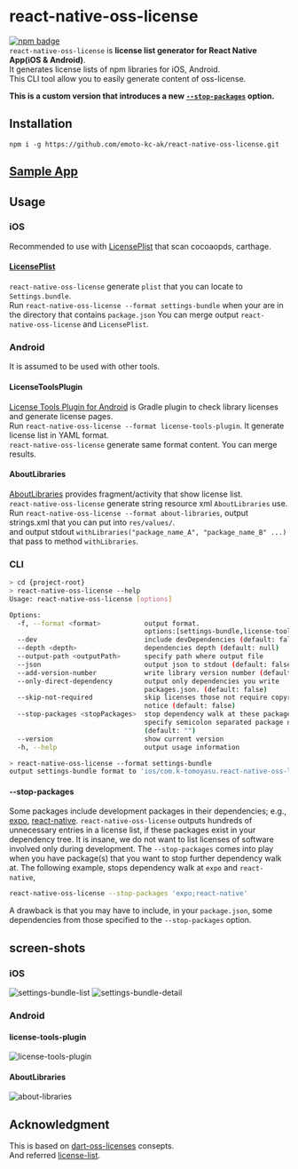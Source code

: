 # react-native-oss-license
[![npm badge](https://badge.fury.io/js/react-native-oss-license.svg)](https://www.npmjs.com/package/react-native-oss-license)  
`react-native-oss-license` is **license list generator for React Native App(iOS & Android)**.  
It generates license lists of npm libraries for iOS, Android.  
This CLI tool allow you to easily generate content of oss-license.

**This is a custom version that introduces a new [`--stop-packages`](#--stop-packages) option.**

## Installation
`npm i -g https://github.com/emoto-kc-ak/react-native-oss-license.git`

## [Sample App](https://github.com/k-tomoyasu/react-native-oss-license/tree/master/sample/) 

## Usage
### iOS
Recommended to use with [LicensePlist](https://github.com/mono0926/LicensePlist) that scan cocoaopds, carthage.  

#### [LicensePlist](https://github.com/mono0926/LicensePlist)
`react-native-oss-license` generate `plist` that you can locate to `Settings.bundle`.  
Run `react-native-oss-license --format settings-bundle` when your are in the directory that contains `package.json`
You can merge output `react-native-oss-license` and `LicensePlist`.

### Android
It is assumed to be used with other tools.

#### LicenseToolsPlugin
[License Tools Plugin for Android](https://github.com/cookpad/LicenseToolsPlugin) is Gradle plugin to check library licenses and generate license pages.  
Run `react-native-oss-license --format license-tools-plugin`.
It generate license list in YAML format.  
`react-native-oss-license` generate same format content. You can merge results.

#### AboutLibraries
[AboutLibraries](https://github.com/mikepenz/AboutLibraries) provides fragment/activity that show license list.  
`react-native-oss-license` generate string resource xml `AboutLibraries` use.  
Run `react-native-oss-license --format about-libraries`, output strings.xml that you can put into `res/values/`.  
and output stdout `withLibraries("package_name_A", "package_name_B" ...)` that pass to method `withLibraries`.

### CLI
```sh
> cd {project-root}
> react-native-oss-license --help
Usage: react-native-oss-license [options]

Options:
  -f, --format <format>           output format.
                                  options:[settings-bundle,license-tools-plugin,about-libraries]
  --dev                           include devDependencies (default: false)
  --depth <depth>                 dependencies depth (default: null)
  --output-path <outputPath>      specify path where output file
  --json                          output json to stdout (default: false)
  --add-version-number            write library version number (default: false)
  --only-direct-dependency        output only dependencies you write
                                  packages.json. (default: false)
  --skip-not-required             skip licenses those not require copyright
                                  notice (default: false)
  --stop-packages <stopPackages>  stop dependency walk at these packages.
                                  specify semicolon separated package names
                                  (default: "")
  --version                       show current version
  -h, --help                      output usage information

> react-native-oss-license --format settings-bundle
output settings-bundle format to 'ios/com.k-tomoyasu.react-native-oss-license.Output'
```

#### --stop-packages

Some packages include development packages in their dependencies; e.g., [expo](https://github.com/expo/expo/tree/master/packages/expo), [react-native](https://github.com/facebook/react-native).
`react-native-oss-license` outputs hundreds of unnecessary entries in a license list, if these packages exist in your dependency tree.
It is insane, we do not want to list licenses of software involved only during development.
The `--stop-packages` comes into play when you have package(s) that you want to stop further dependency walk at.
The following example, stops dependency walk at `expo` and `react-native`,

```sh
react-native-oss-license --stop-packages 'expo;react-native'
```

A drawback is that you may have to include, in your `package.json`, some dependencies from those specified to the `--stop-packages` option.

## screen-shots
### iOS
![settings-bundle-list](screenshots/settings-bundle-list.png)
![settings-bundle-detail](screenshots/settings-bundle-detail.png)

### Android
#### license-tools-plugin
![license-tools-plugin](screenshots/license-tools-plugin.png)

#### AboutLibraries
![about-libraries](screenshots/about-libraries.png)

## Acknowledgment
This is based on [dart-oss-licenses](https://github.com/ko2ic/dart_oss_licenses) consepts.  
And referred [license-list](https://github.com/yami-beta/license-list).
